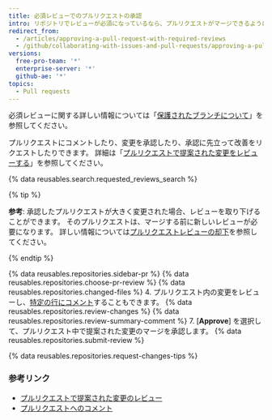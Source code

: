 ```yaml
---
title: 必須レビューでのプルリクエストの承認
intro: リポジトリでレビューが必須になっているなら、プルリクエストがマージできるようになるためには、リポジトリに _書き込み_ あるいは _管理_ 権限を持つ人からの承認レビューが指定された数だけ必要です。
redirect_from:
  - /articles/approving-a-pull-request-with-required-reviews
  - /github/collaborating-with-issues-and-pull-requests/approving-a-pull-request-with-required-reviews
versions:
  free-pro-team: '*'
  enterprise-server: '*'
  github-ae: '*'
topics:
  - Pull requests
---
```

必須レビューに関する詳しい情報については「[保護されたブランチについて](/github/administering-a-repository/about-protected-branches#require-pull-request-reviews-before-merging)」を参照してください。

プルリクエストにコメントしたり、変更を承認したり、承認に先立って改善をリクエストしたりできます。 詳細は「[プルリクエストで提案された変更をレビューする](/articles/reviewing-proposed-changes-in-a-pull-request)」を参照してください。

{% data reusables.search.requested_reviews_search %}

{% tip %}

**参考**: 承認したプルリクエストが大きく変更された場合、レビューを取り下げることができます。 そのプルリクエストは、マージする前に新しいレビューが必要になります。 詳しい情報については[プルリクエストレビューの却下](/articles/dismissing-a-pull-request-review)を参照してください。

{% endtip %}

{% data reusables.repositories.sidebar-pr %}
{% data reusables.repositories.choose-pr-review %}
{% data reusables.repositories.changed-files %}
4. プルリクエスト内の変更をレビューし、[特定の行にコメント](/articles/reviewing-proposed-changes-in-a-pull-request/#starting-a-review)することもできます。
{% data reusables.repositories.review-changes %}
{% data reusables.repositories.review-summary-comment %}
7. [**Approve**] を選択して、プルリクエスト中で提案された変更のマージを承認します。
{% data reusables.repositories.submit-review %}

{% data reusables.repositories.request-changes-tips %}

### 参考リンク

- [プルリクエストで提案された変更のレビュー](/articles/reviewing-proposed-changes-in-a-pull-request)
- [プルリクエストへのコメント](/articles/commenting-on-a-pull-request)
